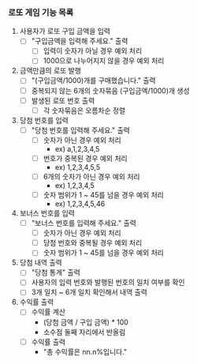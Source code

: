 ### 로또 게임 기능 목록
1. 사용자가 로또 구입 금액을 입력
   - [ ] "구입금액을 입력해 주세요." 출력
     - [ ] 입력이 숫자가 아닐 경우 예외 처리
     - [ ] 1000으로 나누어지지 않을 경우 예외 처리
2. 금액만큼의 로또 발행
   - [ ] "(구입금액/1000)개를 구매했습니다." 출력
   - [ ] 중복되지 않는 6개의 숫자묶음 (구입금액/1000)개 생성
   - [ ] 발생된 로또 번호 출력
     - [ ] 각 숫자묶음은 오름차순 정렬
3. 당첨 번호를 입력
   -[ ] "당첨 번호를 입력해 주세요." 출력
     - [ ] 숫자가 아닌 경우 예외 처리
       - ex) a,1,2,3,4,5
     - [ ] 번호가 중복된 경우 예외 처리
       - ex) 1,2,3,4,5,5
     - [ ] 6개의 숫자가 아닌 경우 예외 처리
       - ex) 1,2,3,4,5
     - [ ] 숫자 범위가 1 ~ 45를 넘을 경우 예외 처리
       - ex) 1,2,3,4,5,46
4. 보너스 번호를 입력
   - [ ] "보너스 번호를 입력해 주세요." 출력
     - [ ] 숫자가 아닌 경우 예외 처리
     - [ ] 당첨 번호와 중복될 경우 예외 처리
     - [ ] 숫자 범위가 1 ~ 45를 넘을 경우 예외 처리
5. 당첨 내역 출력
   - [ ] "당첨 통계" 출력
   - [ ] 사용자의 입력 번호와 발행된 번호의 일치 여부를 확인
   - [ ] 3개 일치 ~ 6개 일치 확인해서 내역 출력
6. 수익률 출력
   - [ ] 수익률 계산
     - (당첨 금액 / 구입 금액) * 100
     - 소수점 둘째 자리에서 반올림
   - [ ] 수익률 출력
     - "총 수익률은 nn.n%입니다."